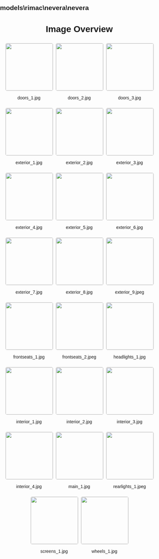 ## models\rimac\nevera\nevera
<style>
    body {
        font-family: Arial, sans-serif;
        margin: 0;
        padding: 0;
    }
    .image-gallery {
        display: flex;
        flex-wrap: wrap;
        gap: 10px;
        justify-content: center;
        padding: 10px;
    }
    .image-gallery img {
        width: 150px;
        height: auto;
        border: 1px solid #ddd;
        border-radius: 5px;
    }
    .image-gallery div {
        flex: 1 1 calc(33.333% - 20px); /* Three images per row on large screens */
        max-width: 150px;
        text-align: center;
    }
    @media (max-width: 768px) {
        .image-gallery div {
            flex: 1 1 calc(50% - 20px); /* Two images per row on medium screens */
        }
    }
    @media (max-width: 480px) {
        .image-gallery div {
            flex: 1 1 100%; /* One image per row on small screens */
        }
    }
</style>
<h1 style ="text-align: center;"> Image Overview </h1> <div class="image-gallery">
<div>
<img src="https://media.evkx.net/multimedia/models/rimac/nevera/nevera/doors_1_st.jpg">
<p>doors_1.jpg</p>
</div>
<div>
<img src="https://media.evkx.net/multimedia/models/rimac/nevera/nevera/doors_2_st.jpg">
<p>doors_2.jpg</p>
</div>
<div>
<img src="https://media.evkx.net/multimedia/models/rimac/nevera/nevera/doors_3_st.jpg">
<p>doors_3.jpg</p>
</div>
<div>
<img src="https://media.evkx.net/multimedia/models/rimac/nevera/nevera/exterior_1_st.jpg">
<p>exterior_1.jpg</p>
</div>
<div>
<img src="https://media.evkx.net/multimedia/models/rimac/nevera/nevera/exterior_2_st.jpg">
<p>exterior_2.jpg</p>
</div>
<div>
<img src="https://media.evkx.net/multimedia/models/rimac/nevera/nevera/exterior_3_st.jpg">
<p>exterior_3.jpg</p>
</div>
<div>
<img src="https://media.evkx.net/multimedia/models/rimac/nevera/nevera/exterior_4_st.jpg">
<p>exterior_4.jpg</p>
</div>
<div>
<img src="https://media.evkx.net/multimedia/models/rimac/nevera/nevera/exterior_5_st.jpg">
<p>exterior_5.jpg</p>
</div>
<div>
<img src="https://media.evkx.net/multimedia/models/rimac/nevera/nevera/exterior_6_st.jpg">
<p>exterior_6.jpg</p>
</div>
<div>
<img src="https://media.evkx.net/multimedia/models/rimac/nevera/nevera/exterior_7_st.jpg">
<p>exterior_7.jpg</p>
</div>
<div>
<img src="https://media.evkx.net/multimedia/models/rimac/nevera/nevera/exterior_8_st.jpg">
<p>exterior_8.jpg</p>
</div>
<div>
<img src="https://media.evkx.net/multimedia/models/rimac/nevera/nevera/exterior_9_st.jpeg">
<p>exterior_9.jpeg</p>
</div>
<div>
<img src="https://media.evkx.net/multimedia/models/rimac/nevera/nevera/frontseats_1_st.jpg">
<p>frontseats_1.jpg</p>
</div>
<div>
<img src="https://media.evkx.net/multimedia/models/rimac/nevera/nevera/frontseats_2_st.jpeg">
<p>frontseats_2.jpeg</p>
</div>
<div>
<img src="https://media.evkx.net/multimedia/models/rimac/nevera/nevera/headlights_1_st.jpg">
<p>headlights_1.jpg</p>
</div>
<div>
<img src="https://media.evkx.net/multimedia/models/rimac/nevera/nevera/interior_1_st.jpg">
<p>interior_1.jpg</p>
</div>
<div>
<img src="https://media.evkx.net/multimedia/models/rimac/nevera/nevera/interior_2_st.jpg">
<p>interior_2.jpg</p>
</div>
<div>
<img src="https://media.evkx.net/multimedia/models/rimac/nevera/nevera/interior_3_st.jpg">
<p>interior_3.jpg</p>
</div>
<div>
<img src="https://media.evkx.net/multimedia/models/rimac/nevera/nevera/interior_4_st.jpg">
<p>interior_4.jpg</p>
</div>
<div>
<img src="https://media.evkx.net/multimedia/models/rimac/nevera/nevera/main_1_st.jpg">
<p>main_1.jpg</p>
</div>
<div>
<img src="https://media.evkx.net/multimedia/models/rimac/nevera/nevera/rearlights_1_st.jpeg">
<p>rearlights_1.jpeg</p>
</div>
<div>
<img src="https://media.evkx.net/multimedia/models/rimac/nevera/nevera/screens_1_st.jpg">
<p>screens_1.jpg</p>
</div>
<div>
<img src="https://media.evkx.net/multimedia/models/rimac/nevera/nevera/wheels_1_st.jpg">
<p>wheels_1.jpg</p>
</div>
</div>
